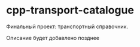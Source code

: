 # cpp-transport-catalogue
Финальный проект: транспортный справочник.

Описание будет добавлено позднее
